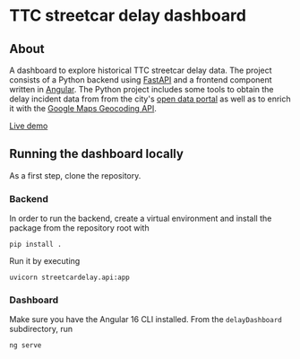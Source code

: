 # TTC streetcar delay dashboard

## About
A dashboard to explore historical TTC streetcar delay data. The project consists of a Python backend using [FastAPI](https://fastapi.tiangolo.com) and a frontend component written in [Angular](https://angular.io). The Python project includes some tools to obtain the delay incident data from from the city's [open data portal](https://open.toronto.ca/dataset/ttc-streetcar-delay-data/) as well as to enrich it with the [Google Maps Geocoding API](https://developers.google.com/maps/documentation/geocoding/overview).

[Live demo](https://sklein.me/delayDashboard/)

## Running the dashboard locally

As a first step, clone the repository.

### Backend

In order to run the backend, create a virtual environment and install the package from the repository root with
```shell
pip install .
```
Run it by executing
```shell
uvicorn streetcardelay.api:app
```

### Dashboard
Make sure you have the Angular 16 CLI installed. From the `delayDashboard` subdirectory, run
```shell
ng serve
```
